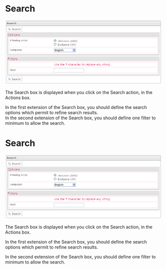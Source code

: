 <!--
author:
    - 'Jérôme Bogaerts'
created_at: '2012-04-12 18:48:06'
updated_at: '2013-03-13 14:07:54'
tags:
    - Deliveries
-->

Search
======

![](../resources/deliveries-search.png)

The Search box is displayed when you click on the Search action, in the Actions box.

In the first extension of the Search box, you should define the search options which permit to refine search results.\
In the second extension of the Search box, you should define one filter to minimum to allow the search.

Search
======

![](../resources/deliveries-search.png)

The Search box is displayed when you click on the Search action, in the Actions box.

In the first extension of the Search box, you should define the search options which permit to refine search results.<br/>

In the second extension of the Search box, you should define one filter to minimum to allow the search.


